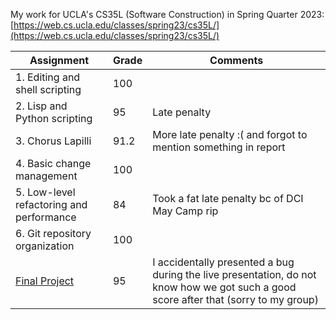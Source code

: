 My work for UCLA's CS35L (Software Construction) in Spring Quarter 2023: [https://web.cs.ucla.edu/classes/spring23/cs35L/](https://web.cs.ucla.edu/classes/spring23/cs35L/)

| Assignment  | Grade | Comments |
| ------------- | ------------- | ------------- |
| 1. Editing and shell scripting | 100  |
| 2. Lisp and Python scripting | 95 | Late penalty
| 3. Chorus Lapilli | 91.2 | More late penalty :( and forgot to mention something in report |
| 4. Basic change management | 100 |
| 5. Low-level refactoring and performance  | 84 | Took a fat late penalty bc of DCI May Camp rip |
| 6. Git repository organization  | 100  |
| [Final Project](https://github.com/rolandyangg/BruinShare)  | 95 | I accidentally presented a bug during the live presentation, do not know how we got such a good score after that (sorry to my group)
